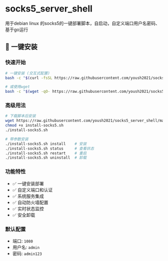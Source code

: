 # socks5_server_shell
用于debian linux 的socks5的一键部署脚本，自启动，自定义端口用户名密码、基于go运行

## 🚀 一键安装

### 快速开始

```bash
# 一键安装 (交互式配置)
bash -c "$(curl -fsSL https://raw.githubusercontent.com/yoush2021/socks5_server_shell/main/install-socks5.sh)"

# 或使用wget
bash -c "$(wget -qO- https://raw.githubusercontent.com/yoush2021/socks5_server_shell/main/install-socks5.sh)"
```

### 高级用法

```bash
# 下载脚本后安装
wget https://raw.githubusercontent.com/yoush2021/socks5_server_shell/main/install-socks5.sh
chmod +x install-socks5.sh
./install-socks5.sh

# 带参数安装
./install-socks5.sh install    # 安装
./install-socks5.sh status     # 查看状态  
./install-socks5.sh restart    # 重启
./install-socks5.sh uninstall  # 卸载
```

### 功能特性

- ✅ 一键安装部署
- ✅ 自定义端口和认证
- ✅ 系统服务集成
- ✅ 自动防火墙配置
- ✅ 实时状态监控
- ✅ 安全卸载

### 默认配置

- 端口: `1080`
- 用户名: `admin`
- 密码: `admin123`
